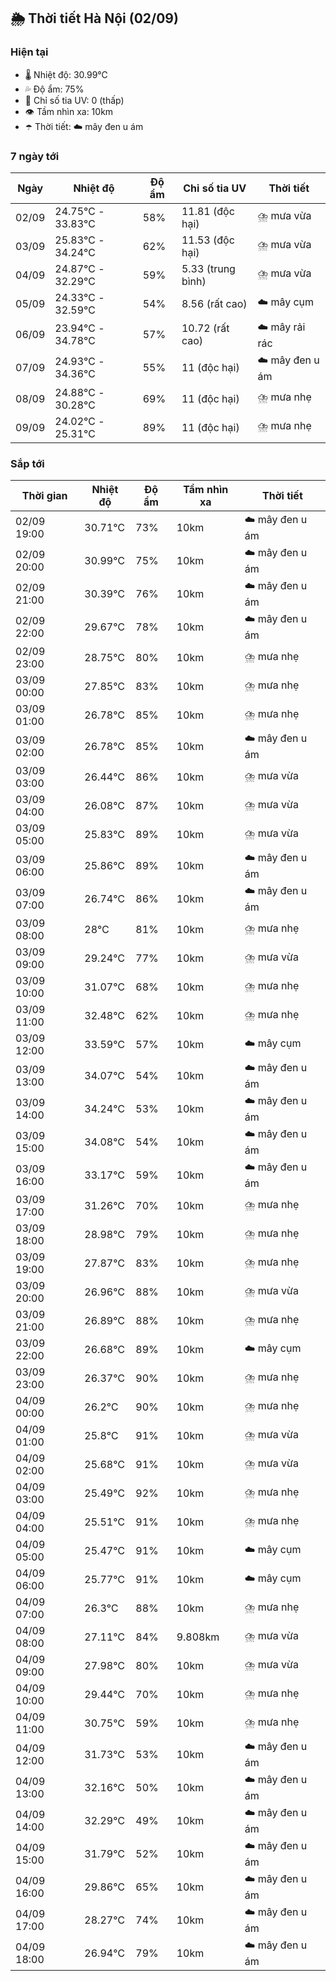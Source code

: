 ## 🌦️ Thời tiết Hà Nội (02/09)

### Hiện tại

- 🌡️ Nhiệt độ: 30.99℃
- 💦 Độ ẩm: 75%
- 🌟 Chỉ số tia UV: 0 (thấp)
- 👁️ Tầm nhìn xa: 10km
- ☂️ Thời tiết: ☁️ mây đen u ám

### 7 ngày tới

| Ngày | Nhiệt độ | Độ ẩm | Chỉ số tia UV | Thời tiết |
| --- | --- | --- | --- | --- |
| 02/09 | 24.75℃ - 33.83℃ | 58% | 11.81 (độc hại) | ⛈️ mưa vừa |
| 03/09 | 25.83℃ - 34.24℃ | 62% | 11.53 (độc hại) | ⛈️ mưa vừa |
| 04/09 | 24.87℃ - 32.29℃ | 59% | 5.33 (trung bình) | ⛈️ mưa vừa |
| 05/09 | 24.33℃ - 32.59℃ | 54% | 8.56 (rất cao) | ☁️ mây cụm |
| 06/09 | 23.94℃ - 34.78℃ | 57% | 10.72 (rất cao) | ☁️ mây rải rác |
| 07/09 | 24.93℃ - 34.36℃ | 55% | 11 (độc hại) | ☁️ mây đen u ám |
| 08/09 | 24.88℃ - 30.28℃ | 69% | 11 (độc hại) | ⛈️ mưa nhẹ |
| 09/09 | 24.02℃ - 25.31℃ | 89% | 11 (độc hại) | ⛈️ mưa nhẹ |

### Sắp tới

| Thời gian | Nhiệt độ | Độ ẩm | Tầm nhìn xa | Thời tiết |
| --- | --- | --- | --- | --- |
| 02/09 19:00 | 30.71℃ | 73% | 10km | ☁️ mây đen u ám |
| 02/09 20:00 | 30.99℃ | 75% | 10km | ☁️ mây đen u ám |
| 02/09 21:00 | 30.39℃ | 76% | 10km | ☁️ mây đen u ám |
| 02/09 22:00 | 29.67℃ | 78% | 10km | ☁️ mây đen u ám |
| 02/09 23:00 | 28.75℃ | 80% | 10km | ⛈️ mưa nhẹ |
| 03/09 00:00 | 27.85℃ | 83% | 10km | ⛈️ mưa nhẹ |
| 03/09 01:00 | 26.78℃ | 85% | 10km | ⛈️ mưa nhẹ |
| 03/09 02:00 | 26.78℃ | 85% | 10km | ☁️ mây đen u ám |
| 03/09 03:00 | 26.44℃ | 86% | 10km | ⛈️ mưa vừa |
| 03/09 04:00 | 26.08℃ | 87% | 10km | ⛈️ mưa vừa |
| 03/09 05:00 | 25.83℃ | 89% | 10km | ⛈️ mưa vừa |
| 03/09 06:00 | 25.86℃ | 89% | 10km | ☁️ mây đen u ám |
| 03/09 07:00 | 26.74℃ | 86% | 10km | ☁️ mây đen u ám |
| 03/09 08:00 | 28℃ | 81% | 10km | ⛈️ mưa nhẹ |
| 03/09 09:00 | 29.24℃ | 77% | 10km | ⛈️ mưa vừa |
| 03/09 10:00 | 31.07℃ | 68% | 10km | ⛈️ mưa nhẹ |
| 03/09 11:00 | 32.48℃ | 62% | 10km | ⛈️ mưa nhẹ |
| 03/09 12:00 | 33.59℃ | 57% | 10km | ☁️ mây cụm |
| 03/09 13:00 | 34.07℃ | 54% | 10km | ☁️ mây đen u ám |
| 03/09 14:00 | 34.24℃ | 53% | 10km | ☁️ mây đen u ám |
| 03/09 15:00 | 34.08℃ | 54% | 10km | ☁️ mây đen u ám |
| 03/09 16:00 | 33.17℃ | 59% | 10km | ☁️ mây đen u ám |
| 03/09 17:00 | 31.26℃ | 70% | 10km | ⛈️ mưa nhẹ |
| 03/09 18:00 | 28.98℃ | 79% | 10km | ⛈️ mưa nhẹ |
| 03/09 19:00 | 27.87℃ | 83% | 10km | ⛈️ mưa nhẹ |
| 03/09 20:00 | 26.96℃ | 88% | 10km | ⛈️ mưa vừa |
| 03/09 21:00 | 26.89℃ | 88% | 10km | ⛈️ mưa nhẹ |
| 03/09 22:00 | 26.68℃ | 89% | 10km | ☁️ mây cụm |
| 03/09 23:00 | 26.37℃ | 90% | 10km | ⛈️ mưa nhẹ |
| 04/09 00:00 | 26.2℃ | 90% | 10km | ⛈️ mưa nhẹ |
| 04/09 01:00 | 25.8℃ | 91% | 10km | ⛈️ mưa vừa |
| 04/09 02:00 | 25.68℃ | 91% | 10km | ⛈️ mưa vừa |
| 04/09 03:00 | 25.49℃ | 92% | 10km | ⛈️ mưa nhẹ |
| 04/09 04:00 | 25.51℃ | 91% | 10km | ⛈️ mưa nhẹ |
| 04/09 05:00 | 25.47℃ | 91% | 10km | ☁️ mây cụm |
| 04/09 06:00 | 25.77℃ | 91% | 10km | ☁️ mây cụm |
| 04/09 07:00 | 26.3℃ | 88% | 10km | ⛈️ mưa nhẹ |
| 04/09 08:00 | 27.11℃ | 84% | 9.808km | ⛈️ mưa vừa |
| 04/09 09:00 | 27.98℃ | 80% | 10km | ⛈️ mưa vừa |
| 04/09 10:00 | 29.44℃ | 70% | 10km | ⛈️ mưa nhẹ |
| 04/09 11:00 | 30.75℃ | 59% | 10km | ⛈️ mưa nhẹ |
| 04/09 12:00 | 31.73℃ | 53% | 10km | ☁️ mây đen u ám |
| 04/09 13:00 | 32.16℃ | 50% | 10km | ☁️ mây đen u ám |
| 04/09 14:00 | 32.29℃ | 49% | 10km | ☁️ mây đen u ám |
| 04/09 15:00 | 31.79℃ | 52% | 10km | ☁️ mây đen u ám |
| 04/09 16:00 | 29.86℃ | 65% | 10km | ☁️ mây đen u ám |
| 04/09 17:00 | 28.27℃ | 74% | 10km | ☁️ mây đen u ám |
| 04/09 18:00 | 26.94℃ | 79% | 10km | ☁️ mây đen u ám |
